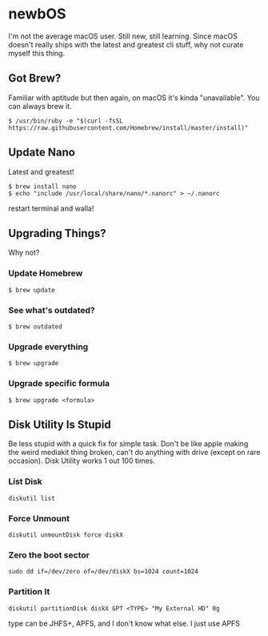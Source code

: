 # newbOS
I'm not the average macOS user. Still new, still learning. Since macOS 
doesn't really ships with the latest and greatest cli stuff, why not 
curate myself this thing.

## Got Brew?
Familiar with aptitude but then again, on macOS it's kinda 
"unavailable". You can always brew it. 

```
$ /usr/bin/ruby -e "$(curl -fsSL https://raw.githubusercontent.com/Homebrew/install/master/install)"
```

## Update Nano
Latest and greatest!

```
$ brew install nano
$ echo "include /usr/local/share/nano/*.nanorc" > ~/.nanorc
```
restart terminal and walla!

## Upgrading Things?
Why not?

### Update Homebrew
```
$ brew update
```
### See what's outdated?
```
$ brew outdated
```
### Upgrade everything
```
$ brew upgrade
```
### Upgrade specific formula
```
$ brew upgrade <formula>
```

## Disk Utility Is Stupid
Be less stupid with a quick fix for simple task. Don't be like apple making the weird mediakit thing broken, can't do anything with drive (except on rare occasion). Disk Utility works 1 out 100 times.

### List Disk
```
diskutil list
```

### Force Unmount
```
diskutil unmountDisk force diskX
```

### Zero the boot sector
```
sudo dd if=/dev/zero of=/dev/diskX bs=1024 count=1024
```

### Partition It
```
diskutil partitionDisk diskX GPT <TYPE> "My External HD" 0g
```
type can be JHFS+, APFS, and I don't know what else. I just use APFS
